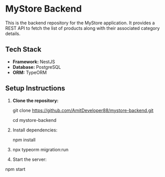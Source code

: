 # MyStore Backend

This is the backend repository for the MyStore application. It provides a REST API to fetch the list of products along with their associated category details.

## Tech Stack
- **Framework:** NestJS
- **Database:** PostgreSQL
- **ORM:** TypeORM

## Setup Instructions

1. **Clone the repository:**

   git clone https://github.com/AmitDeveloper88/mystore-backend.git

   cd mystore-backend

2. Install dependencies:

   npm install

3. npx typeorm migration:run

4. Start the server:

npm start
